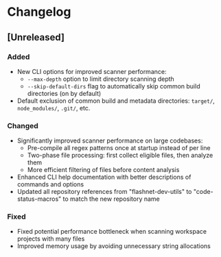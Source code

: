 # Changelog

## [Unreleased]

### Added
- New CLI options for improved scanner performance:
  - `--max-depth` option to limit directory scanning depth
  - `--skip-default-dirs` flag to automatically skip common build directories (on by default)
- Default exclusion of common build and metadata directories: `target/`, `node_modules/`, `.git/`, etc.

### Changed
- Significantly improved scanner performance on large codebases:
  - Pre-compile all regex patterns once at startup instead of per line
  - Two-phase file processing: first collect eligible files, then analyze them
  - More efficient filtering of files before content analysis
- Enhanced CLI help documentation with better descriptions of commands and options
- Updated all repository references from "flashnet-dev-utils" to "code-status-macros" to match the new repository name

### Fixed
- Fixed potential performance bottleneck when scanning workspace projects with many files
- Improved memory usage by avoiding unnecessary string allocations 